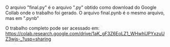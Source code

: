 O arquivo "final.py" é o arquivo ".py" obtido como download do Google Collab onde o trabalho foi gerado. O arquivo final.pynb é o mesmo arquivo, mas em ".pynb"

O trabalho completo pode ser acessado em: https://colab.research.google.com/drive/1aK_gF3Z6EoLZ1_WHwhUPYxzuUZ3wjs-_?usp=sharing
